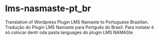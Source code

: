 # lms-nasmaste-pt_br
Translation of Wordpress Plugin LMS Namaste to Portuguese Brazilian.
Tradução do Plugin LMS Namaste para Portguês do Brasil. Para instalar é só colocar dentr oda pasta languages do plugin LMS NAMASte
